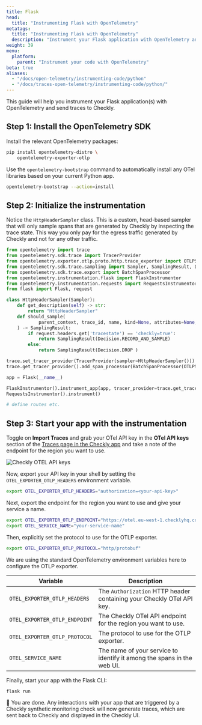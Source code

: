 ```yaml
---
title: Flask
head:
  title: "Instrumenting Flask with OpenTelemetry"
metatags:
  title: "Instrumenting Flask with OpenTelemetry"
  description: "Instrument your Flask application with OpenTelemetry and send traces to Checkly."
weight: 39
menu:
  platform:
    parent: "Instrument your code with OpenTelemetry"
beta: true
aliases:
  - "/docs/open-telemetry/instrumenting-code/python"
  - "/docs/traces-open-telemetry/instrumenting-code/python/"
---
```


This guide will help you instrument your Flask application(s) with OpenTelemetry and send traces to Checkly.
<!--more-->
## Step 1: Install the OpenTelemetry SDK

Install the relevant OpenTelemetry packages:

```bash
pip install opentelemetry-distro \
    opentelemetry-exporter-otlp
```

Use the `opentelemetry-bootstrap` command to automatically install any OTel libraries based on your current Python app.

```bash
opentelemetry-bootstrap --action=install
```


## Step 2: Initialize the instrumentation

Notice the `HttpHeaderSampler` class. This is a custom, head-based sampler that will only sample spans that are generated 
by Checkly by inspecting the trace state. This way you only pay for the egress traffic generated by Checkly and not for 
any other traffic.

```python
from opentelemetry import trace
from opentelemetry.sdk.trace import TracerProvider
from opentelemetry.exporter.otlp.proto.http.trace_exporter import OTLPSpanExporter
from opentelemetry.sdk.trace.sampling import Sampler, SamplingResult, Decision
from opentelemetry.sdk.trace.export import BatchSpanProcessor
from opentelemetry.instrumentation.flask import FlaskInstrumentor
from opentelemetry.instrumentation.requests import RequestsInstrumentor
from flask import Flask, request

class HttpHeaderSampler(Sampler):
    def get_description(self) -> str:
        return "HttpHeaderSampler"
    def should_sample(
            parent_context, trace_id, name, kind=None, attributes=None, links=None, trace_state=None
    ) -> SamplingResult:
        if request.headers.get('tracestate') == 'checkly=true':
            return SamplingResult(Decision.RECORD_AND_SAMPLE)
        else:
            return SamplingResult(Decision.DROP )

trace.set_tracer_provider(TracerProvider(sampler=HttpHeaderSampler()))
trace.get_tracer_provider().add_span_processor(BatchSpanProcessor(OTLPSpanExporter()))

app = Flask(__name__)

FlaskInstrumentor().instrument_app(app, tracer_provider=trace.get_tracer_provider())
RequestsInstrumentor().instrument()

# define routes etc.
```

## Step 3: Start your app with the instrumentation

Toggle on **Import Traces** and grab your OTel API key in the **OTel API keys** section of the [Traces page in the Checkly app](https://app.checklyhq.com/settings/account/traces) and
take a note of the endpoint for the region you want to use.

![Checkly OTEL API keys](/docs/images/otel/traces_import_api_keys.png)

Now, export your API key in your shell by setting the `OTEL_EXPORTER_OTLP_HEADERS` environment variable.

```bash
export OTEL_EXPORTER_OTLP_HEADERS="authorization=<your-api-key>"
```

Next, export the endpoint for the region you want to use and give your service a name.
```bash
export OTEL_EXPORTER_OTLP_ENDPOINT="https://otel.eu-west-1.checklyhq.com"
export OTEL_SERVICE_NAME="your-service-name"
```
Then, explicitly set the protocol to use for the OTLP exporter.

```bash
export OTEL_EXPORTER_OTLP_PROTOCOL="http/protobuf"
````

We are using the standard OpenTelemetry environment variables here to configure the OTLP exporter.

| Variable                      | Description                                                                              |
|-------------------------------|------------------------------------------------------------------------------------------|
| `OTEL_EXPORTER_OTLP_HEADERS`  | The `Authorization` HTTP header containing your Checkly OTel API key.                    |
| `OTEL_EXPORTER_OTLP_ENDPOINT` | The Checkly OTel API endpoint for the region you want to use.                            |
| `OTEL_EXPORTER_OTLP_PROTOCOL` | The protocol to use for the OTLP exporter.                             |
| `OTEL_SERVICE_NAME`           | The name of your service to identify it among the spans in the web UI.                   |

Finally, start your app with the Flask CLI:

```bash
flask run 
```

🎉 You are done. Any interactions with your app that are triggered by a Checkly synthetic monitoring check will now generate
traces, which are sent back to Checkly and displayed in the Checkly UI.
